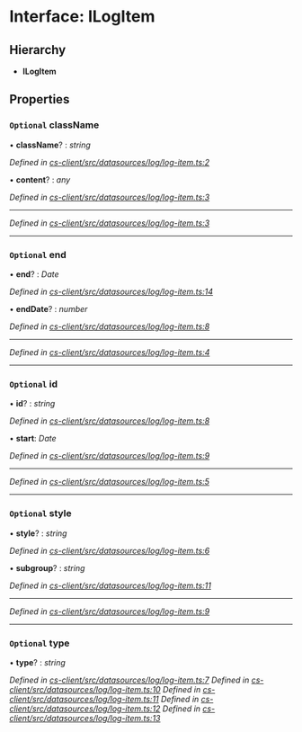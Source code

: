 # Interface: ILogItem

## Hierarchy

* **ILogItem**

## Properties

### `Optional` className

• **className**? : *string*

*Defined in [cs-client/src/datasources/log/log-item.ts:2](https://github.com/TNOCS/csnext/blob/99cbd46d/packages/cs-client/src/datasources/log/log-item.ts#L2)*

• **content**? : *any*

*Defined in [cs-client/src/datasources/log/log-item.ts:3](https://github.com/TNOCS/csnext/blob/99cbd46d/packages/cs-client/src/datasources/log/log-item.ts#L3)*

___

*Defined in [cs-client/src/datasources/log/log-item.ts:3](https://github.com/TNOCS/csnext/blob/99cbd46d/packages/cs-client/src/datasources/log/log-item.ts#L3)*

___

### `Optional` end

• **end**? : *Date*

*Defined in [cs-client/src/datasources/log/log-item.ts:14](https://github.com/TNOCS/csnext/blob/99cbd46d/packages/cs-client/src/datasources/log/log-item.ts#L14)*

• **endDate**? : *number*

*Defined in [cs-client/src/datasources/log/log-item.ts:8](https://github.com/TNOCS/csnext/blob/99cbd46d/packages/cs-client/src/datasources/log/log-item.ts#L8)*

___

*Defined in [cs-client/src/datasources/log/log-item.ts:4](https://github.com/TNOCS/csnext/blob/99cbd46d/packages/cs-client/src/datasources/log/log-item.ts#L4)*

___

### `Optional` id

• **id**? : *string*

*Defined in [cs-client/src/datasources/log/log-item.ts:8](https://github.com/TNOCS/csnext/blob/99cbd46d/packages/cs-client/src/datasources/log/log-item.ts#L8)*

• **start**: *Date*

*Defined in [cs-client/src/datasources/log/log-item.ts:9](https://github.com/TNOCS/csnext/blob/99cbd46d/packages/cs-client/src/datasources/log/log-item.ts#L9)*

___

*Defined in [cs-client/src/datasources/log/log-item.ts:5](https://github.com/TNOCS/csnext/blob/99cbd46d/packages/cs-client/src/datasources/log/log-item.ts#L5)*

___

### `Optional` style

• **style**? : *string*

*Defined in [cs-client/src/datasources/log/log-item.ts:6](https://github.com/TNOCS/csnext/blob/99cbd46d/packages/cs-client/src/datasources/log/log-item.ts#L6)*

• **subgroup**? : *string*

*Defined in [cs-client/src/datasources/log/log-item.ts:11](https://github.com/TNOCS/csnext/blob/99cbd46d/packages/cs-client/src/datasources/log/log-item.ts#L11)*

___

*Defined in [cs-client/src/datasources/log/log-item.ts:9](https://github.com/TNOCS/csnext/blob/99cbd46d/packages/cs-client/src/datasources/log/log-item.ts#L9)*

___

### `Optional` type

• **type**? : *string*

*Defined in [cs-client/src/datasources/log/log-item.ts:7](https://github.com/TNOCS/csnext/blob/99cbd46d/packages/cs-client/src/datasources/log/log-item.ts#L7)*
*Defined in [cs-client/src/datasources/log/log-item.ts:10](https://github.com/TNOCS/csnext/blob/99cbd46d/packages/cs-client/src/datasources/log/log-item.ts#L10)*
*Defined in [cs-client/src/datasources/log/log-item.ts:11](https://github.com/TNOCS/csnext/blob/99cbd46d/packages/cs-client/src/datasources/log/log-item.ts#L11)*
*Defined in [cs-client/src/datasources/log/log-item.ts:12](https://github.com/TNOCS/csnext/blob/99cbd46d/packages/cs-client/src/datasources/log/log-item.ts#L12)*
*Defined in [cs-client/src/datasources/log/log-item.ts:13](https://github.com/TNOCS/csnext/blob/99cbd46d/packages/cs-client/src/datasources/log/log-item.ts#L13)*
